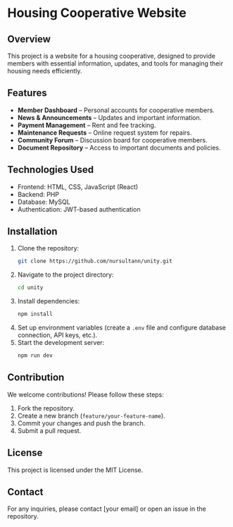 # Housing Cooperative Website

## Overview
This project is a website for a housing cooperative, designed to provide members with essential information, updates, and tools for managing their housing needs efficiently.

## Features
- **Member Dashboard** – Personal accounts for cooperative members.
- **News & Announcements** – Updates and important information.
- **Payment Management** – Rent and fee tracking.
- **Maintenance Requests** – Online request system for repairs.
- **Community Forum** – Discussion board for cooperative members.
- **Document Repository** – Access to important documents and policies.

## Technologies Used
- Frontend: HTML, CSS, JavaScript (React)
- Backend: PHP 
- Database: MySQL
- Authentication: JWT-based authentication

## Installation
1. Clone the repository:
   ```sh
   git clone https://github.com/nursultann/unity.git
   ```
2. Navigate to the project directory:
   ```sh
   cd unity
   ```
3. Install dependencies:
   ```sh
   npm install
   ```
4. Set up environment variables (create a `.env` file and configure database connection, API keys, etc.).
5. Start the development server:
   ```sh
   npm run dev
   ```

## Contribution
We welcome contributions! Please follow these steps:
1. Fork the repository.
2. Create a new branch (`feature/your-feature-name`).
3. Commit your changes and push the branch.
4. Submit a pull request.

## License
This project is licensed under the MIT License.

## Contact
For any inquiries, please contact [your email] or open an issue in the repository.

